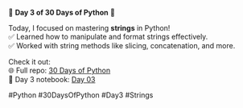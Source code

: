 
🚀 **Day 3 of 30 Days of Python** 🌟  

Today, I focused on mastering **strings** in Python!  
✅ Learned how to manipulate and format strings effectively.  
✅ Worked with string methods like slicing, concatenation, and more.  
  
Check it out:  
🌐 Full repo: [30 Days of Python](https://github.com/codewithtanvir/30-days-of-Python)  
📂 Day 3 notebook: [Day 03](https://github.com/codewithtanvir/30-days-of-Python/tree/main/Day%2003)  

#Python #30DaysOfPython #Day3 #Strings  
